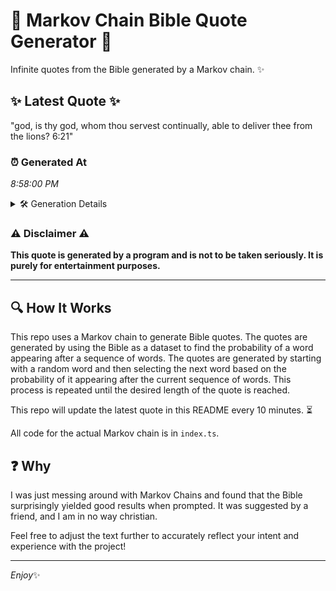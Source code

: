 # 📖 Markov Chain Bible Quote Generator 📖

Infinite quotes from the Bible generated by a Markov chain. ✨

## ✨ Latest Quote ✨
"god, is thy god, whom thou servest continually, able to deliver thee from the lions? 6:21"

### ⏰ Generated At
*8:58:00 PM*

<details>
    <summary>🛠️ Generation Details</summary>
    <p>
        <strong>🌱 Seed:</strong> god,<br>
        <strong>🔄 Iterations:</strong> 15<br>
        <strong>📜 Context History:</strong><br>[ god, ]: is<br>[ god,, is ]: thy<br>[ god,, is, thy ]: god,<br>[ god,, is, thy, god, ]: whom<br>[ god,, is, thy, god,, whom ]: thou<br>[ god,, is, thy, god,, whom, thou ]: servest<br>[ is, thy, god,, whom, thou, servest ]: continually,<br>[ thy, god,, whom, thou, servest, continually, ]: able<br>[ god,, whom, thou, servest, continually,, able ]: to<br>[ whom, thou, servest, continually,, able, to ]: deliver<br>[ thou, servest, continually,, able, to, deliver ]: thee<br>[ servest, continually,, able, to, deliver, thee ]: from<br>[ continually,, able, to, deliver, thee, from ]: the<br>[ able, to, deliver, thee, from, the ]: lions?<br>[ to, deliver, thee, from, the, lions? ]: 6:21<br>
    </p>
</details>

### ⚠️ Disclaimer ⚠️
**This quote is generated by a program and is not to be taken seriously. It is purely for entertainment purposes.**

---

## 🔍 How It Works

This repo uses a Markov chain to generate Bible quotes. The quotes are generated by using the Bible as a dataset to find the probability of a word appearing after a sequence of words. The quotes are generated by starting with a random word and then selecting the next word based on the probability of it appearing after the current sequence of words. This process is repeated until the desired length of the quote is reached.

This repo will update the latest quote in this README every 10 minutes. ⏳

All code for the actual Markov chain is in `index.ts`.

## ❓ Why

I was just messing around with Markov Chains and found that the Bible surprisingly yielded good results when prompted. 
It was suggested by a friend, and I am in no way christian.

Feel free to adjust the text further to accurately reflect your intent and experience with the project!

---

*Enjoy*✨
